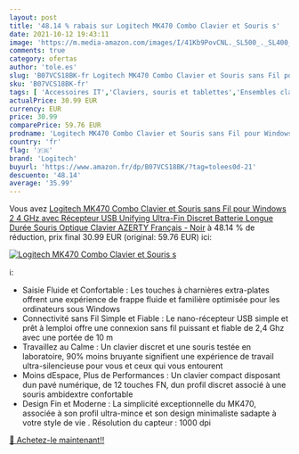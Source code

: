 ```yaml
---
layout: post
title: '48.14 % rabais sur Logitech MK470 Combo Clavier et Souris s'
date: 2021-10-12 19:43:11
image: 'https://m.media-amazon.com/images/I/41Kb9PovCNL._SL500_._SL400_.jpg'
comments: true
category: ofertas
author: 'tole.es'
slug: 'B07VCS18BK-fr Logitech MK470 Combo Clavier et Souris sans Fil pour...'
sku: 'B07VCS18BK-fr'
tags: [ 'Accessoires IT','Claviers, souris et tablettes','Ensembles clavier et souris','Informatique','logitech', ]
actualPrice: 30.99 EUR
currency: EUR
price: 30.99
comparePrice: 59.76 EUR
prodname: 'Logitech MK470 Combo Clavier et Souris sans Fil pour Windows  2 4 GHz avec Récepteur USB Unifying  Ultra-Fin  Discret  Batterie Longue Durée  Souris Optique  Clavier AZERTY Français - Noir'
country: 'fr'
flag: '🇫🇷'
brand: 'Logitech'
buyurl: 'https://www.amazon.fr/dp/B07VCS18BK/?tag=tolees0d-21'
descuento: '48.14'
average: '35.99'
---
```


Vous avez [Logitech MK470 Combo Clavier et Souris sans Fil pour Windows  2 4 GHz avec Récepteur USB Unifying  Ultra-Fin  Discret  Batterie Longue Durée  Souris Optique  Clavier AZERTY Français - Noir](https://www.amazon.fr/dp/B07VCS18BK/?tag=tolees0d-21)  à  48.14 % de réduction, prix final  30.99 EUR (original: 59.76 EUR) ici:

[![Logitech MK470 Combo Clavier et Souris s](https://m.media-amazon.com/images/I/41Kb9PovCNL._SL500_._SL400_.jpg)](https://www.amazon.fr/dp/B07VCS18BK/?tag=tolees0d-21)

ℹ️:

- Saisie Fluide et Confortable : Les touches à charnières extra-plates offrent une expérience de frappe fluide et familière optimisée pour les ordinateurs sous Windows
- Connectivité sans Fil Simple et Fiable : Le nano-récepteur USB simple et prêt à lemploi offre une connexion sans fil puissant et fiable de 2,4 Ghz avec une portée de 10 m
- Travaillez au Calme : Un clavier discret et une souris testée en laboratoire, 90% moins bruyante signifient une expérience de travail ultra-silencieuse pour vous et ceux qui vous entourent
- Moins dEspace, Plus de Performances : Un clavier compact disposant dun pavé numérique, de 12 touches FN, dun profil discret associé à une souris ambidextre confortable
- Design Fin et Moderne : La simplicité exceptionnelle du MK470, associée à son profil ultra-mince et son design minimaliste sadapte à votre style de vie . Résolution du capteur : 1000 dpi

[🛒 Achetez-le maintenant!!](https://www.amazon.fr/dp/B07VCS18BK/?tag=tolees0d-21)
